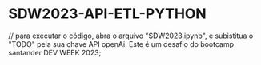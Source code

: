 # SDW2023-API-ETL-PYTHON
// para executar o código, abra o arquivo "SDW2023.ipynb", e subistitua o "TODO" pela sua chave API openAi.
Este é um desafio do bootcamp santander DEV WEEK 2023;
